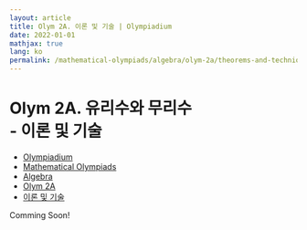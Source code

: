 ```yaml
---
layout: article
title: Olym 2A. 이론 및 기술 | Olympiadium
date: 2022-01-01
mathjax: true
lang: ko
permalink: /mathematical-olympiads/algebra/olym-2a/theorems-and-techniques/
---
```

# Olym 2A. 유리수와 무리수 <br> <ssup> - 이론 및 기술</ssup>

<ul class="breadcrumb">
	<li><a href="{{ site.baseurl }}/">Olympiadium</a></li> 
	<li><a href="{{ site.baseurl }}/mathematical-olympiads/">Mathematical Olympiads</a></li> 
	<li><a href="{{ site.baseurl }}/mathematical-olympiads/algebra/">Algebra</a></li> 
	<li><a href="{{ site.baseurl }}/mathematical-olympiads/algebra/olym-2a/">Olym 2A</a></li> 
	<li><a href="{{ site.baseurl }}/mathematical-olympiads/algebra/olym-2a/theorems-and-techniques/">이론 및 기술</a></li>
</ul>

Comming Soon!
